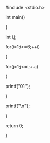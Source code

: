 #include <stdio.h>

int main()

{

int i,j;

for(i=1;i<=6;++i)

{

for(j=1;j<=i;++j)

{

printf("01");

}

printf("\n");

}

return 0;

}


